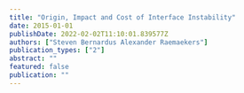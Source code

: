 ```yaml
---
title: "Origin, Impact and Cost of Interface Instability"
date: 2015-01-01
publishDate: 2022-02-02T11:10:01.839577Z
authors: ["Steven Bernardus Alexander Raemaekers"]
publication_types: ["2"]
abstract: ""
featured: false
publication: ""
---
```


